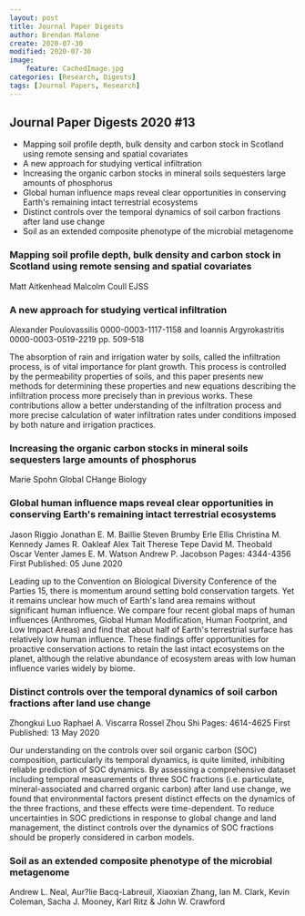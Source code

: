 ```yaml
---
layout: post
title: Journal Paper Digests
author: Brendan Malone
create: 2020-07-30
modified: 2020-07-30
image:
    feature: CachedImage.jpg
categories: [Research, Digests]
tags: [Journal Papers, Research]
---
```


## Journal Paper Digests 2020 #13

* Mapping soil profile depth, bulk density and carbon stock in Scotland using remote sensing and spatial covariates
* A new approach for studying vertical infiltration
* Increasing the organic carbon stocks in mineral soils sequesters large amounts of phosphorus
* Global human influence maps reveal clear opportunities in conserving Earth's remaining intact terrestrial ecosystems
* Distinct controls over the temporal dynamics of soil carbon fractions after land use change
* Soil as an extended composite phenotype of the microbial metagenome







<!--more-->

###  Mapping soil profile depth, bulk density and carbon stock in Scotland using remote sensing and spatial covariates

Matt Aitkenhead Malcolm Coull
EJSS

### A new approach for studying vertical infiltration

Alexander Poulovassilis 0000-0003-1117-1158 and Ioannis Argyrokastritis 0000-0003-0519-2219
pp. 509-518

The absorption of rain and irrigation water by soils, called the infiltration process, is of vital importance for plant growth. This process is controlled by the permeability properties of soils, and this paper presents new methods for determining these properties and new equations describing the infiltration process more precisely than in previous works. These contributions allow a better understanding of the infiltration process and more precise calculation of water infiltration rates under conditions imposed by both nature and irrigation practices.

### Increasing the organic carbon stocks in mineral soils sequesters large amounts of phosphorus

Marie Spohn
Global CHange Biology

### Global human influence maps reveal clear opportunities in conserving Earth's remaining intact terrestrial ecosystems

Jason Riggio Jonathan E. M. Baillie Steven Brumby Erle Ellis Christina M. Kennedy James R. Oakleaf Alex Tait Therese Tepe David M. Theobald Oscar Venter James E. M. Watson Andrew P. Jacobson
Pages: 4344-4356 First Published: 05 June 2020

Leading up to the Convention on Biological Diversity Conference of the Parties 15, there is momentum around setting bold conservation targets. Yet it remains unclear how much of Earth's land area remains without significant human influence. We compare four recent global maps of human influences (Anthromes, Global Human Modification, Human Footprint, and Low Impact Areas) and find that about half of Earth's terrestrial surface has relatively low human influence. These findings offer opportunities for proactive conservation actions to retain the last intact ecosystems on the planet, although the relative abundance of ecosystem areas with low human influence varies widely by biome.


### Distinct controls over the temporal dynamics of soil carbon fractions after land use change

Zhongkui Luo Raphael A. Viscarra Rossel Zhou Shi
Pages: 4614-4625 First Published: 13 May 2020

Our understanding on the controls over soil organic carbon (SOC) composition, particularly its temporal dynamics, is quite limited, inhibiting reliable prediction of SOC dynamics. By assessing a comprehensive dataset including temporal measurements of three SOC fractions (i.e. particulate, mineral-associated and charred organic carbon) after land use change, we found that environmental factors present distinct effects on the dynamics of the three fractions, and these effects were time-dependent. To reduce uncertainties in SOC predictions in response to global change and land management, the distinct controls over the dynamics of SOC fractions should be properly considered in carbon models.

### Soil as an extended composite phenotype of the microbial metagenome
Andrew L. Neal, Aur?lie Bacq-Labreuil, Xiaoxian Zhang, Ian M. Clark, Kevin Coleman, Sacha J. Mooney, Karl Ritz & John W. Crawford 